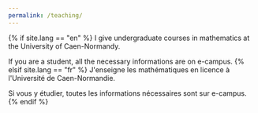 ```yaml
---
permalink: /teaching/
---
```


{% if site.lang == "en" %}
  I give undergraduate courses in mathematics at the University of Caen-Normandy.

If you are a student, all the necessary informations are on e-campus.
{% elsif site.lang == "fr" %}
 J'enseigne les mathématiques en licence à l'Université de Caen-Normandie.

Si vous y étudier, toutes les informations nécessaires sont sur e-campus. 
{% endif %}
